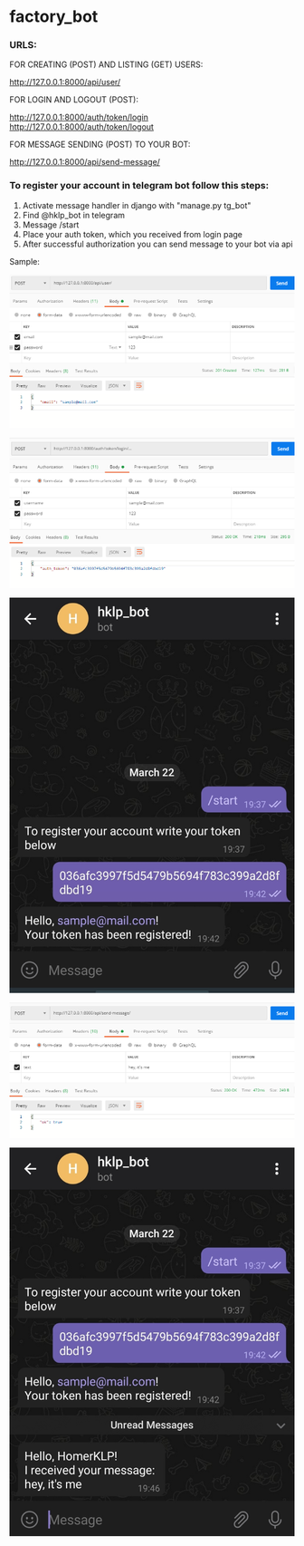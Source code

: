# factory_bot

### URLS:

FOR CREATING (POST) AND LISTING (GET) USERS:

http://127.0.0.1:8000/api/user/

FOR LOGIN AND LOGOUT (POST):

http://127.0.0.1:8000/auth/token/login \
http://127.0.0.1:8000/auth/token/logout

FOR MESSAGE SENDING (POST) TO YOUR BOT:

http://127.0.0.1:8000/api/send-message/


### To register your account in telegram bot follow this steps:

1) Activate message handler in django with "manage.py tg_bot" 
2) Find @hklp_bot in telegram
3) Message /start
4) Place your auth token, which you received from login page
5) After successful authorization you can send message to your bot via api


Sample:

![1](pics/1.PNG)

![2](pics/2.PNG)

<img src="pics/3.jpg" width="530">

![4](pics/4.PNG)

<img src="pics/5.jpg" width="530">
